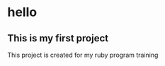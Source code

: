 hello
============================
This is my first project
----------------------------
This project is created for my ruby program training
